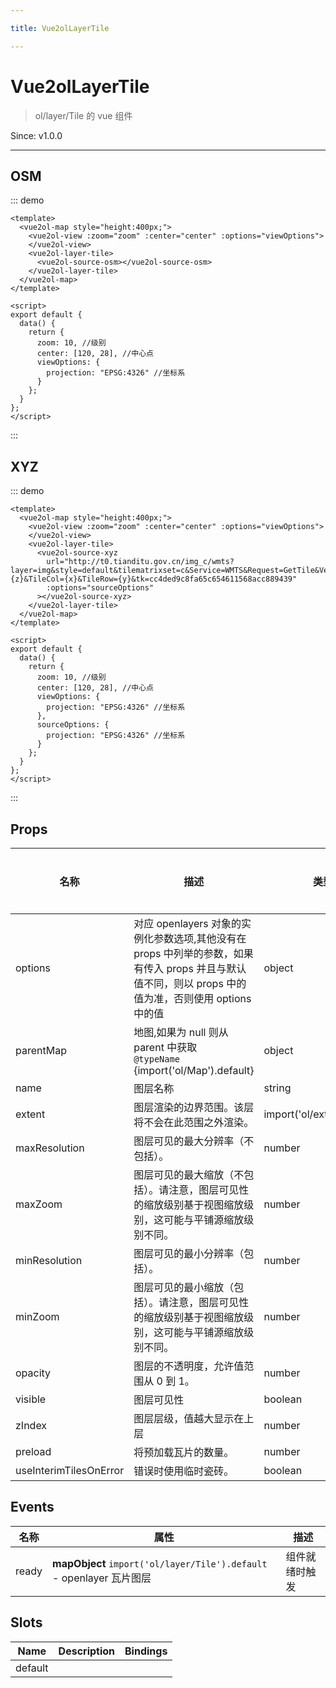 ```yaml
---

title: Vue2olLayerTile

---
```


# Vue2olLayerTile

> ol/layer/Tile 的 vue 组件

Since: v1.0.0

---

## OSM

::: demo

```vue
<template>
  <vue2ol-map style="height:400px;">
    <vue2ol-view :zoom="zoom" :center="center" :options="viewOptions">
    </vue2ol-view>
    <vue2ol-layer-tile>
      <vue2ol-source-osm></vue2ol-source-osm>
    </vue2ol-layer-tile>
  </vue2ol-map>
</template>

<script>
export default {
  data() {
    return {
      zoom: 10, //级别
      center: [120, 28], //中心点
      viewOptions: {
        projection: "EPSG:4326" //坐标系
      }
    };
  }
};
</script>
```

:::

## XYZ

::: demo

```vue
<template>
  <vue2ol-map style="height:400px;">
    <vue2ol-view :zoom="zoom" :center="center" :options="viewOptions">
    </vue2ol-view>
    <vue2ol-layer-tile>
      <vue2ol-source-xyz
        url="http://t0.tianditu.gov.cn/img_c/wmts?layer=img&style=default&tilematrixset=c&Service=WMTS&Request=GetTile&Version=1.0.0&Format=tiles&TileMatrix={z}&TileCol={x}&TileRow={y}&tk=cc4ded9c8fa65c654611568acc889439"
        :options="sourceOptions"
      ></vue2ol-source-xyz>
    </vue2ol-layer-tile>
  </vue2ol-map>
</template>

<script>
export default {
  data() {
    return {
      zoom: 10, //级别
      center: [120, 28], //中心点
      viewOptions: {
        projection: "EPSG:4326" //坐标系
      },
      sourceOptions: {
        projection: "EPSG:4326" //坐标系
      }
    };
  }
};
</script>
```

:::

## Props

| 名称                   | 描述                                                                                                                                                  | 类型                       | 取值范围 | 默认值 |
| ---------------------- | ----------------------------------------------------------------------------------------------------------------------------------------------------- | -------------------------- | -------- | ------ |
| options                | 对应 openlayers 对象的实例化参数选项,其他没有在 props 中列举的参数，如果有传入 props 并且与默认值不同，则以 props 中的值为准，否则使用 options 中的值 | object                     | -        |        |
| parentMap              | 地图,如果为 null 则从 parent 中获取<br/>`@typeName` {import('ol/Map').default}                                                                        | object                     | -        |        |
| name                   | 图层名称                                                                                                                                              | string                     | -        |        |
| extent                 | 图层渲染的边界范围。该层将不会在此范围之外渲染。                                                                                                      | import('ol/extent').Extent | -        |        |
| maxResolution          | 图层可见的最大分辨率（不包括）。                                                                                                                      | number                     | -        |        |
| maxZoom                | 图层可见的最大缩放（不包括）。请注意，图层可见性的缩放级别基于视图缩放级别，这可能与平铺源缩放级别不同。                                              | number                     | -        |        |
| minResolution          | 图层可见的最小分辨率（包括）。                                                                                                                        | number                     | -        |        |
| minZoom                | 图层可见的最小缩放（包括）。请注意，图层可见性的缩放级别基于视图缩放级别，这可能与平铺源缩放级别不同。                                                | number                     | -        |        |
| opacity                | 图层的不透明度，允许值范围从 0 到 1。                                                                                                                 | number                     | -        |        |
| visible                | 图层可见性                                                                                                                                            | boolean                    | -        | true   |
| zIndex                 | 图层层级，值越大显示在上层                                                                                                                            | number                     | -        |        |
| preload                | 将预加载瓦片的数量。                                                                                                                                  | number                     | -        |        |
| useInterimTilesOnError | 错误时使用临时瓷砖。                                                                                                                                  | boolean                    | -        |        |

## Events

| 名称  | 属性                                                                 | 描述           |
| ----- | -------------------------------------------------------------------- | -------------- |
| ready | **mapObject** `import('ol/layer/Tile').default` - openlayer 瓦片图层 | 组件就绪时触发 |

## Slots

| Name    | Description | Bindings |
| ------- | ----------- | -------- |
| default |             |          |
